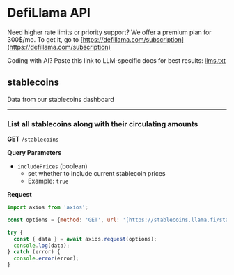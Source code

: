 # DefiLlama API

Need higher rate limits or priority support? We offer a premium plan for 300$/mo. To get it, go to [https://defillama.com/subscription](https://defillama.com/subscription)

Coding with AI? Paste this link to LLM-specific docs for best results: [llms.txt](https://api-docs.defillama.com/llms.txt)

## stablecoins
Data from our stablecoins dashboard

---

### List all stablecoins along with their circulating amounts
**GET** `/stablecoins`

**Query Parameters**
- `includePrices` (boolean)
  - set whether to include current stablecoin prices
  - Example: `true`

**Request**
```javascript
import axios from 'axios';

const options = {method: 'GET', url: '[https://stablecoins.llama.fi/stablecoins](https://stablecoins.llama.fi/stablecoins)'};

try {
  const { data } = await axios.request(options);
  console.log(data);
} catch (error) {
  console.error(error);
}